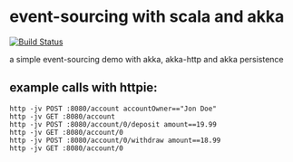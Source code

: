 event-sourcing with scala and akka
==================================

[![Build Status](https://travis-ci.org/axhm3a/eventsourcing-demo.svg?branch=master)](https://travis-ci.org/axhm3a/eventsourcing-demo)

a simple event-sourcing demo with akka, akka-http and akka persistence

example calls with httpie:
--------------------------

```
http -jv POST :8080/account accountOwner=="Jon Doe"
http -jv GET :8080/account
http -jv POST :8080/account/0/deposit amount==19.99
http -jv GET :8080/account/0
http -jv POST :8080/account/0/withdraw amount==18.99
http -jv GET :8080/account/0
```

